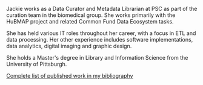 Jackie works as a Data Curator and Metadata Librarian at PSC as part of the curation team in the biomedical group. She works primarily with the HuBMAP project and related Common Fund Data Ecosystem tasks. 

She has held various IT roles throughout her career, with a focus in ETL and data processing. Her other experience includes software implementations, data analytics, digital imaging and graphic design.

She holds a Master's degree in Library and Information Science from the University of Pittsburgh.

[Complete list of published work in my bibliography](https://www.ncbi.nlm.nih.gov/myncbi/1hUmjgiqt7jwmY/bibliography/public/)

